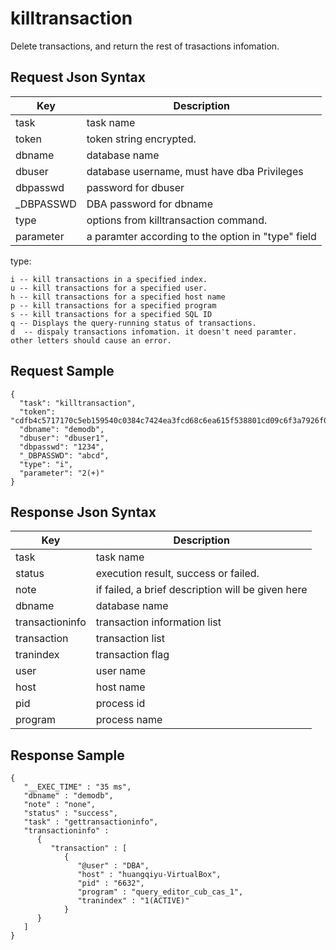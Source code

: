 # killtransaction

Delete transactions, and return the rest of trasactions infomation.

## Request Json Syntax

| **Key** | **Description** |
| --- | --- |
| task | task name |
| token | token string encrypted. |
| dbname | database name |
| dbuser | database username, must have dba Privileges |
| dbpasswd | password for dbuser |
| \_DBPASSWD | DBA password for dbname |
| type | options from killtransaction command. |
| parameter | a paramter according to the option in "type" field |

type:

```
i -- kill transactions in a specified index. 
u -- kill transactions for a specified user.
h -- kill transactions for a specified host name
p -- kill transactions for a specified program
s -- kill transactions for a specified SQL ID
q -- Displays the query-running status of transactions. 
d  -- dispaly transactions infomation. it doesn't need paramter.
other letters should cause an error. 
```

## Request Sample

```
{
  "task": "killtransaction",
  "token": "cdfb4c5717170c5eb159540c0384c7424ea3fcd68c6ea615f538801cd09c6f3a7926f07dd201b6aa",
  "dbname": "demodb",
  "dbuser": "dbuser1",
  "dbpasswd": "1234",
  "_DBPASSWD": "abcd",
  "type": "i",
  "parameter": "2(+)"
}
```

## Response Json Syntax

| **Key** | **Description** |
| --- | --- |
| task | task name |
| status | execution result, success or failed. |
| note | if failed, a brief description will be given here |
| dbname | database name |
| transactioninfo | transaction information list |
| transaction | transaction list |
| tranindex | transaction flag |
| user | user name |
| host | host name |
| pid | process id |
| program | process name |

## Response Sample

```
{
   "__EXEC_TIME" : "35 ms",
   "dbname" : "demodb",
   "note" : "none",
   "status" : "success",
   "task" : "gettransactioninfo",
   "transactioninfo" : 
      {
         "transaction" : [
            {
               "@user" : "DBA",
               "host" : "huangqiyu-VirtualBox",
               "pid" : "6632",
               "program" : "query_editor_cub_cas_1",
               "tranindex" : "1(ACTIVE)"
            }
      }
   ]
}
```
